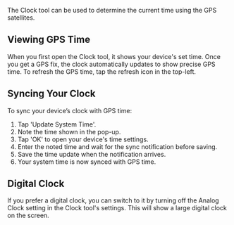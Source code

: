 The Clock tool can be used to determine the current time using the GPS satellites.

## Viewing GPS Time
When you first open the Clock tool, it shows your device's set time. Once you get a GPS fix, the clock automatically updates to show precise GPS time. To refresh the GPS time, tap the refresh icon in the top-left.

## Syncing Your Clock
To sync your device’s clock with GPS time:

1. Tap 'Update System Time'.
2. Note the time shown in the pop-up.
3. Tap 'OK' to open your device's time settings.
4. Enter the noted time and wait for the sync notification before saving.
5. Save the time update when the notification arrives.
6. Your system time is now synced with GPS time.

## Digital Clock
If you prefer a digital clock, you can switch to it by turning off the Analog Clock setting in the Clock tool's settings. This will show a large digital clock on the screen.